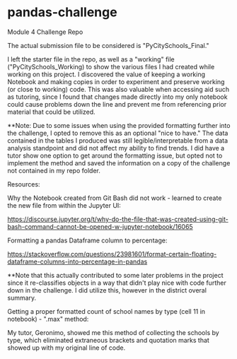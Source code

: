 # pandas-challenge
Module 4 Challenge Repo

The actual submission file to be considered is "PyCitySchools_Final."

I left the starter file in the repo, as well as a "working" file ("PyCitySchools_Working) to show the various files I had created while working on this project. I discovered the value of keeping a working Notebook and making copies in order to experiment and preserve working (or close to working) code. This was also valuable when accessing aid such as tutoring, since I found that changes made directly into my only notebook could cause problems down the line and prevent me from referencing prior material that could be utilized.

**Note: Due to some issues when using the provided formatting further into the challenge, I opted to remove this as an optional "nice to have." The data contained in the tables I produced was still legible/interpretable from a data analysis standpoint and did not affect my ability to find trends. I did have a tutor show one option to get around the formatting issue, but opted not to implement the method and saved the information on a copy of the challenge not contained in my repo folder.


Resources:

Why the Notebook created from Git Bash did not work - learned to create the new file from within the Jupyter UI:

https://discourse.jupyter.org/t/why-do-the-file-that-was-created-using-git-bash-command-cannot-be-opened-w-jupyter-notebook/16065

Formatting a pandas Dataframe column to percentage:

https://stackoverflow.com/questions/23981601/format-certain-floating-dataframe-columns-into-percentage-in-pandas

**Note that this actually contributed to some later problems in the project since it re-classifies objects in a way that didn't play nice with code further down in the challenge. I did utilize this, however in the district overal summary.

Getting a proper formatted count of school names by type (cell 11 in notebook) - ".max" method:

My tutor, Geronimo, showed me this method of collecting the schools by type, which eliminated extraneous brackets and quotation marks that showed up with my original line of code.